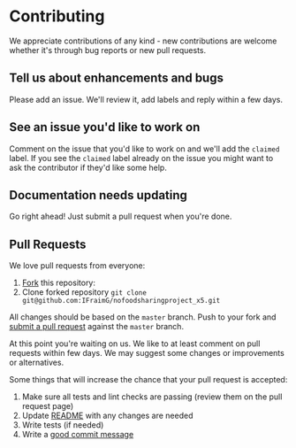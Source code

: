 # Contributing

We appreciate contributions of any kind - new contributions
are welcome whether it's through bug reports or new pull requests.

## Tell us about enhancements and bugs

Please add an issue. We'll review it, add labels and reply within a few days.

## See an issue you'd like to work on

Comment on the issue that you'd like to work on and we'll add the
`claimed` label.  If you see the `claimed` label already on the issue you
might want to ask the contributor if they'd like some help.

## Documentation needs updating

Go right ahead! Just submit a pull request when you're done.

## Pull Requests

We love pull requests from everyone:
1. [Fork](https://help.github.com/en/enterprise/2.13/user/articles/fork-a-repo) this repository:
1. Clone forked repository `git clone git@github.com:IFraimG/nofoodsharingproject_x5.git`

All changes should be based on the `master` branch. Push to your fork and [submit a pull request](https://github.com/IFraimG/nofoodsharingproject_x5/compare) against the `master` branch.

At this point you're waiting on us. We like to at least comment on pull requests
within few days. We may suggest some changes or improvements or alternatives.

Some things that will increase the chance that your pull request is accepted:
1. Make sure all tests and lint checks are passing (review them on the pull request page)
2. Update [README](README.md) with any changes are needed
3. Write tests (if needed)
4. Write a [good commit message](https://chris.beams.io/posts/git-commit/)